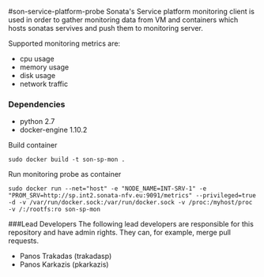 #son-service-platform-probe
Sonata's Service platform monitoring client is used in order to gather monitoring data from VM and containers which hosts sonatas servives and push them to monitoring server. 

Supported monitoring metrics are:
 * cpu usage
 * memory usage
 * disk usage 
 * network traffic

### Dependencies
 * python 2.7
 * docker-engine 1.10.2

Build container
```
sudo docker build -t son-sp-mon .
```

Run monitoring probe as container
```
sudo docker run --net="host" -e "NODE_NAME=INT-SRV-1" -e "PROM_SRV=http://sp.int2.sonata-nfv.eu:9091/metrics" --privileged=true -d -v /var/run/docker.sock:/var/run/docker.sock -v /proc:/myhost/proc -v /:/rootfs:ro son-sp-mon
```

###Lead Developers
The following lead developers are responsible for this repository and have admin rights. They can, for example, merge pull requests.

 * Panos Trakadas (trakadasp)
 * Panos Karkazis (pkarkazis)
